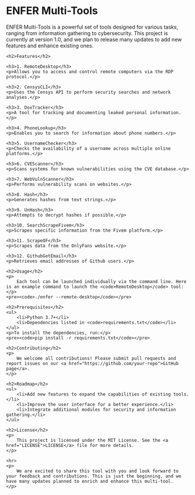 <html>
<body>
    <h1>ENFER Multi-Tools</h1>
    <p>
        ENFER Multi-Tools is a powerful set of tools designed for various tasks, ranging from information gathering to cybersecurity. This project is currently at version 1.0, and we plan to release many updates to add new features and enhance existing ones.
    </p>

    <h2>Features</h2>

    <h3>1. RemoteDesktop</h3>
    <p>Allows you to access and control remote computers via the RDP protocol.</p>

    <h3>2. CensysCLI</h3>
    <p>Uses the Censys API to perform security searches and network analyses.</p>

    <h3>3. DoxTracker</h3>
    <p>A tool for tracking and documenting leaked personal information.</p>

    <h3>4. PhoneLookup</h3>
    <p>Enables you to search for information about phone numbers.</p>

    <h3>5. UsernameChecker</h3>
    <p>Checks the availability of a username across multiple online platforms.</p>

    <h3>6. CVEScanner</h3>
    <p>Scans systems for known vulnerabilities using the CVE database.</p>

    <h3>7. WebVulnScanner</h3>
    <p>Performs vulnerability scans on websites.</p>

    <h3>8. Hash</h3>
    <p>Generates hashes from text strings.</p>

    <h3>9. UnHash</h3>
    <p>Attempts to decrypt hashes if possible.</p>

    <h3>10. SearchScrapeFivem</h3>
    <p>Scrapes specific information from the Fivem platform.</p>

    <h3>11. ScrapeOF</h3>
    <p>Scrapes data from the OnlyFans website.</p>

    <h3>12. GithubGetEmail</h3>
    <p>Retrieves email addresses of Github users.</p>

    <h2>Usage</h2>
    <p>
        Each tool can be launched individually via the command line. Here is an example command to launch the <code>RemoteDesktop</code> tool:
    </p>
    <pre><code>./enfer --remote-desktop</code></pre>

    <h2>Prerequisites</h2>
    <ul>
        <li>Python 3.7+</li>
        <li>Dependencies listed in <code>requirements.txt</code></li>
    </ul>
    <p>To install the dependencies, run:</p>
    <pre><code>pip install -r requirements.txt</code></pre>

    <h2>Contributing</h2>
    <p>
        We welcome all contributions! Please submit pull requests and report issues on our <a href="https://github.com/your-repo">GitHub page</a>.
    </p>

    <h2>Roadmap</h2>
    <ul>
        <li>Add new features to expand the capabilities of existing tools.</li>
        <li>Improve the user interface for a better experience.</li>
        <li>Integrate additional modules for security and information gathering.</li>
    </ul>

    <h2>License</h2>
    <p>
        This project is licensed under the MIT License. See the <a href="LICENSE">LICENSE</a> file for more details.
    </p>

    <hr>
    <p>
        We are excited to share this tool with you and look forward to your feedback and contributions. This is just the beginning, and we have many updates planned to enrich and enhance this multi-tool.
    </p>
</body>
</html>
